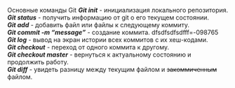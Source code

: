   Основные команды Git
***Git init*** - инициализация локального репозитория.  
***Git status*** - получить информацию от git о его текущем состоянии.  
***Git add*** - добавить файл или файлы к следующему коммиту.  
***Git commit -m “message”*** - создание коммита.  dfsdfsdfsdfff=-098765
***Git log*** - вывод на экран истории всех коммитов с их хеш-кодами.  
***Git checkout*** - переход от одного коммита к другому.  
***Git checkout master*** - вернуться к актуальному состоянию и продолжить работу.  
***Git diff*** - увидеть разницу между текущим файлом и  ~~закоммиченным~~ файлом.  
